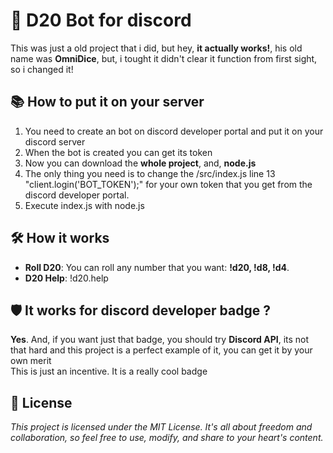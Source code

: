 # 🤖 D20 Bot for discord 
This was just a old project that i did, but hey, **it actually works!**, his old name was **OmniDice**, but, i tought it didn't clear it function from first sight, so i changed it!
## 📚 How to put it on your server 
1. You need to create an bot on discord developer portal and put it on your discord server
2. When the bot is created you can get its token
3. Now you can download the **whole project**, and, **node.js**
4. The only thing you need is to change the /src/index.js line 13 "client.login('BOT_TOKEN');" for your own token that you get from the discord developer portal.
5. Execute index.js with node.js

## 🛠️ How it works 
- **Roll D20**: You can roll any number that you want: **!d20, !d8, !d4**.
- **D20 Help**: !d20.help

## 🛡️ It works for discord developer badge ?
**Yes**. And, if you want just that badge, you should try **Discord API**, its not that hard and this project is a perfect example of it, you can get it by your own merit<br>
This is just an incentive. It is a really cool badge

## 📜 License
*This project is licensed under the MIT License. It's all about freedom and collaboration, so feel free to use, modify, and share to your heart's content.*
